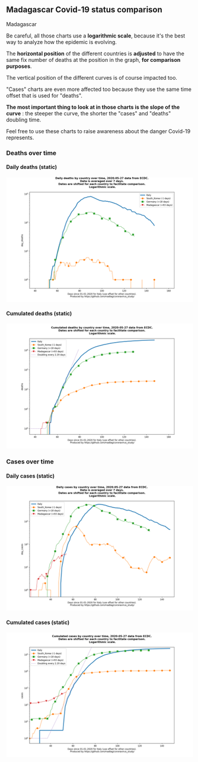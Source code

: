 ## Madagascar Covid-19 status comparison 

Madagascar



Be careful, all those charts use a **logarithmic scale**, because it's the best way to analyze how the epidemic is evolving.
 
The **horizontal position** of the different countries is **adjusted** to have the same fix number of deaths at the position in the graph, **for comparison purposes**.

The vertical position of the different curves is of course impacted too.

"Cases" charts are even more affected too because they use the same time offset that is used for "deaths".

**The most important thing to look at in those charts is the slope of the curve** : the steeper the curve, the shorter the "cases" and "deaths" doubling time.

Feel free to use these charts to raise awareness about the danger Covid-19 represents. 


 
### Deaths over time
 
#### Daily deaths (static)
![Madagascar covid-19 daily deaths static chart](https://raw.githubusercontent.com/madlag/coronavirus_study/master/notebooks/graphs/2020-05-27/countries/Madagascar/2020-05-27_Madagascar_day_deaths.png "Madagascar covid-19 day_deaths static chart")   
 
#### Cumulated deaths (static)
![Madagascar covid-19 cumulated deaths static chart](https://raw.githubusercontent.com/madlag/coronavirus_study/master/notebooks/graphs/2020-05-27/countries/Madagascar/2020-05-27_Madagascar_deaths.png "Madagascar covid-19 deaths static chart")   

 
### Cases over time
 
#### Daily cases (static)
![Madagascar covid-19 daily cases static chart](https://raw.githubusercontent.com/madlag/coronavirus_study/master/notebooks/graphs/2020-05-27/countries/Madagascar/2020-05-27_Madagascar_day_cases.png "Madagascar covid-19 day_cases static chart")   
 
#### Cumulated cases (static)
![Madagascar covid-19 cumulated cases static chart](https://raw.githubusercontent.com/madlag/coronavirus_study/master/notebooks/graphs/2020-05-27/countries/Madagascar/2020-05-27_Madagascar_cases.png "Madagascar covid-19 cases static chart")   

